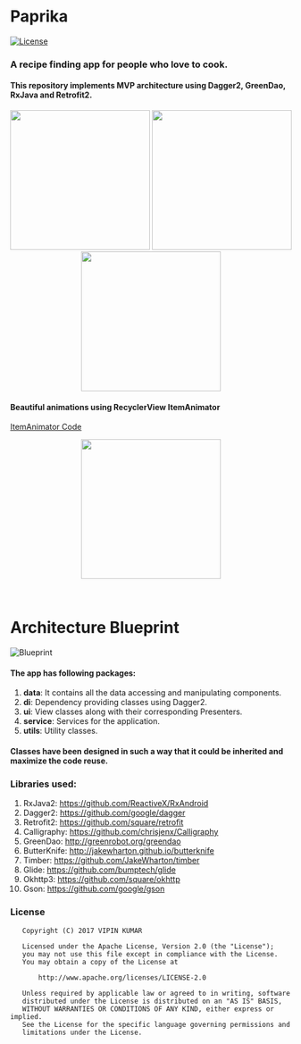 # Paprika
[![License](https://img.shields.io/badge/LICENSE-Apache%20License%202.0-blue.svg)](https://github.com/vicky7230/Paprika/blob/master/LICENSE)
<!-- ![alt text](https://github.com/vicky7230/Paprika/blob/master/app/src/main/res/mipmap-xhdpi/ic_launcher.png "Logo")
<br>
 -->
### A recipe finding app for people who love to cook.

#### This repository implements MVP architecture using Dagger2, GreenDao, RxJava and Retrofit2. 

<p align="center">
  <img src="https://github.com/vicky7230/Paprika/blob/master/graphics/1f.png" width="250">
  <img src="https://github.com/vicky7230/Paprika/blob/master/graphics/2f.png" width="250">
  <img src="https://github.com/vicky7230/Paprika/blob/master/graphics/3f.png" width="250">
</p>

#### Beautiful animations using RecyclerView ItemAnimator
[ItemAnimator Code](https://github.com/vicky7230/Paprika/blob/master/app/src/main/java/com/vicky7230/eatit/ui/home/recipes/RecipesItemAnimator.java)

<p align="center">
  <img src="https://github.com/vicky7230/Paprika/blob/master/graphics/4.gif" width="250">
</p>
<br>

# Architecture Blueprint
![Blueprint](https://janishar.github.io/images/mvp-app-pics/mvp-arch.png)
<br>

#### The app has following packages:
1. **data**: It contains all the data accessing and manipulating components.
2. **di**: Dependency providing classes using Dagger2.
3. **ui**: View classes along with their corresponding Presenters.
4. **service**: Services for the application.
5. **utils**: Utility classes.

#### Classes have been designed in such a way that it could be inherited and maximize the code reuse.

### Libraries used:
1. RxJava2: https://github.com/ReactiveX/RxAndroid
2. Dagger2: https://github.com/google/dagger
3. Retrofit2: https://github.com/square/retrofit
4. Calligraphy: https://github.com/chrisjenx/Calligraphy
5. GreenDao: http://greenrobot.org/greendao
6. ButterKnife: http://jakewharton.github.io/butterknife
7. Timber: https://github.com/JakeWharton/timber
8. Glide: https://github.com/bumptech/glide
9. Okhttp3: https://github.com/square/okhttp
10. Gson: https://github.com/google/gson

### License
```
   Copyright (C) 2017 VIPIN KUMAR

   Licensed under the Apache License, Version 2.0 (the "License");
   you may not use this file except in compliance with the License.
   You may obtain a copy of the License at

       http://www.apache.org/licenses/LICENSE-2.0

   Unless required by applicable law or agreed to in writing, software
   distributed under the License is distributed on an "AS IS" BASIS,
   WITHOUT WARRANTIES OR CONDITIONS OF ANY KIND, either express or implied.
   See the License for the specific language governing permissions and
   limitations under the License.
```
